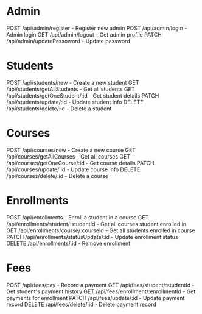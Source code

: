 # Admin

POST /api/admin/register - Register new admin
POST /api/admin/login - Admin login
GET /api/admin/logout - Get admin profile
PATCH /api/admin/updatePassoword - Update password

# Students

POST /api/students/new - Create a new student
GET /api/students/getAllStudents - Get all students
GET /api/students/getOneStudent/:id - Get student details
PATCH /api/students/update/:id - Update student info
DELETE /api/students/delete/:id - Delete a student

# Courses

POST /api/courses/new - Create a new course
GET /api/courses/getAllCourses - Get all courses
GET /api/courses/getOneCourse/:id - Get course details
PATCH /api/courses/update/:id - Update course info
DELETE /api/courses/delete/:id - Delete a course

# Enrollments

POST /api/enrollments - Enroll a student in a course
GET /api/enrollments/student/:studentId - Get all courses student enrolled in
GET /api/enrollments/course/:courseId - Get all students enrolled in course
PATCH /api/enrollments/statusUpdate/:id - Update enrollment status
DELETE /api/enrollments/:id - Remove enrollment

# Fees

POST /api/fees/pay - Record a payment
GET /api/fees/student/:studentId - Get student's payment history
GET /api/fees/enrollment/:enrollmentId - Get payments for enrollment
PATCH /api/fees/update/:id - Update payment record
DELETE /api/fees/delete/:id - Delete payment record
